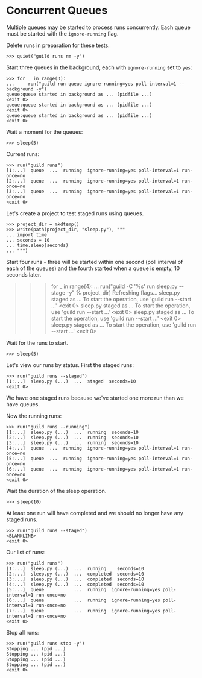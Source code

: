 # Concurrent Queues

Multiple queues may be started to process runs concurrently. Each
queue must be started with the `ignore-running` flag.

Delete runs in preparation for these tests.

    >>> quiet("guild runs rm -y")

Start three queues in the background, each with `ignore-running` set
to `yes`:

    >>> for _ in range(3):
    ...     run("guild run queue ignore-running=yes poll-interval=1 --background -y")
    queue:queue started in background as ... (pidfile ...)
    <exit 0>
    queue:queue started in background as ... (pidfile ...)
    <exit 0>
    queue:queue started in background as ... (pidfile ...)
    <exit 0>

Wait a moment for the queues:

    >>> sleep(5)

Current runs:

    >>> run("guild runs")
    [1:...]  queue  ...  running  ignore-running=yes poll-interval=1 run-once=no
    [2:...]  queue  ...  running  ignore-running=yes poll-interval=1 run-once=no
    [3:...]  queue  ...  running  ignore-running=yes poll-interval=1 run-once=no
    <exit 0>

Let's create a project to test staged runs using queues.

    >>> project_dir = mkdtemp()
    >>> write(path(project_dir, "sleep.py"), """
    ... import time
    ... seconds = 10
    ... time.sleep(seconds)
    ... """)

Start four runs - three will be started within one second (poll
interval of each of the queues) and the fourth started when a queue is
empty, 10 seconds later.

   >>> for _ in range(4):
   ...     run("guild -C '%s' run sleep.py --stage -y" % project_dir)
    Refreshing flags...
    sleep.py staged as ...
    To start the operation, use 'guild run --start ...'
    <exit 0>
    sleep.py staged as ...
    To start the operation, use 'guild run --start ...'
    <exit 0>
    sleep.py staged as ...
    To start the operation, use 'guild run --start ...'
    <exit 0>
    sleep.py staged as ...
    To start the operation, use 'guild run --start ...'
    <exit 0>

Wait for the runs to start.

    >>> sleep(5)

Let's view our runs by status. First the staged runs:

    >>> run("guild runs --staged")
    [1:...]  sleep.py (...)  ...  staged  seconds=10
    <exit 0>

We have one staged runs because we've started one more run than we
have queues.

Now the running runs:

    >>> run("guild runs --running")
    [1:...]  sleep.py (...)  ...  running  seconds=10
    [2:...]  sleep.py (...)  ...  running  seconds=10
    [3:...]  sleep.py (...)  ...  running  seconds=10
    [4:...]  queue  ...  running  ignore-running=yes poll-interval=1 run-once=no
    [5:...]  queue  ...  running  ignore-running=yes poll-interval=1 run-once=no
    [6:...]  queue  ...  running  ignore-running=yes poll-interval=1 run-once=no
    <exit 0>

Wait the duration of the sleep operation.

    >>> sleep(10)

At least one run will have completed and we should no longer have any
staged runs.

    >>> run("guild runs --staged")
    <BLANKLINE>
    <exit 0>

Our list of runs:

    >>> run("guild runs")
    [1:...]  sleep.py (...)  ...  running    seconds=10
    [2:...]  sleep.py (...)  ...  completed  seconds=10
    [3:...]  sleep.py (...)  ...  completed  seconds=10
    [4:...]  sleep.py (...)  ...  completed  seconds=10
    [5:...]  queue           ...  running  ignore-running=yes poll-interval=1 run-once=no
    [6:...]  queue           ...  running  ignore-running=yes poll-interval=1 run-once=no
    [7:...]  queue           ...  running  ignore-running=yes poll-interval=1 run-once=no
    <exit 0>

Stop all runs:

    >>> run("guild runs stop -y")
    Stopping ... (pid ...)
    Stopping ... (pid ...)
    Stopping ... (pid ...)
    Stopping ... (pid ...)
    <exit 0>
